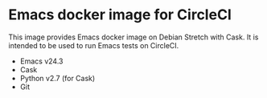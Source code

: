# Emacs docker image for CircleCI

This image provides Emacs docker image on Debian Stretch with Cask.
It is intended to be used to run Emacs tests on CircleCI.

* Emacs v24.3
* Cask
* Python v2.7 (for Cask)
* Git
